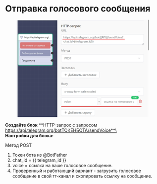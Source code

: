 # Отправка голосового сообщения



<figure><img src="../../../.gitbook/assets/Скриншот 31-07-2025 155138.jpg" alt=""><figcaption></figcaption></figure>

**Создайте блок** **HTTP-запрос с запросом https://api.telegram.org/botТОКЕНБОТА/sendVoice**\
\
**Настройки для блока:**

Метод POST

1. Токен бота из @BotFather
2. chat\_id = \{{ telegram\_id \}}
3. voice = ссылка на ваше голосовое сообщение.
4. Проверенный и работающий вариант - загрузить голосовое сообщение в свой тг-канал и скопировать ссылку на сообщение.&#x20;
